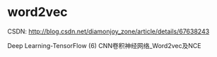 # word2vec

CSDN: http://blog.csdn.net/diamonjoy_zone/article/details/67638243

Deep Learning-TensorFlow (6) CNN卷积神经网络_Word2vec及NCE
